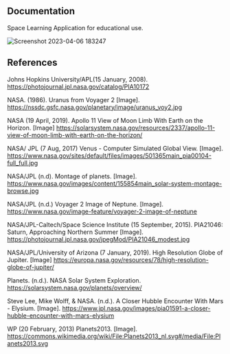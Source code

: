 ## Documentation

Space Learning Application for educational use.

![Screenshot 2023-04-06 183247](https://user-images.githubusercontent.com/110789514/230505786-ab61e6c6-c277-4e55-a6f0-e0e05be88272.png)

## References

Johns Hopkins University/APL(15 January, 2008). https://photojournal.jpl.nasa.gov/catalog/PIA10172

NASA. (1986). Uranus from Voyager 2 [Image]. https://nssdc.gsfc.nasa.gov/planetary/image/uranus_voy2.jpg

NASA (19 April, 2019). Apollo 11 View of Moon Limb With Earth on the Horizon. [Image] https://solarsystem.nasa.gov/resources/2337/apollo-11-view-of-moon-limb-with-earth-on-the-horizon/

NASA/ JPL (7 Aug, 2017) Venus - Computer Simulated Global View. [Image]. https://www.nasa.gov/sites/default/files/images/501365main_pia00104-full_full.jpg

NASA/JPL (n.d). Montage of planets. [Image]. https://www.nasa.gov/images/content/155854main_solar-system-montage-browse.jpg

NASA/JPL (n.d.) Voyager 2 Image of Neptune. [Image]. https://www.nasa.gov/image-feature/voyager-2-image-of-neptune

NASA/JPL-Caltech/Space Science Institute (15 September, 2015). PIA21046: Saturn, Approaching Northern Summer [Image]. https://photojournal.jpl.nasa.gov/jpegMod/PIA21046_modest.jpg

NASA/JPL/University of Arizona (7 January, 2019). High Resolution Globe of Jupiter. [Image] https://europa.nasa.gov/resources/78/high-resolution-globe-of-jupiter/

Planets. (n.d.). NASA Solar System Exploration. https://solarsystem.nasa.gov/planets/overview/

Steve Lee, Mike Wolff, & NASA. (n.d.). A Closer Hubble Encounter With Mars - Elysium. [Image].  https://www.jpl.nasa.gov/images/pia01591-a-closer-hubble-encounter-with-mars-elysium

WP (20 February, 2013) Planets2013. [Image]. https://commons.wikimedia.org/wiki/File:Planets2013_nl.svg#/media/File:Planets2013.svg

